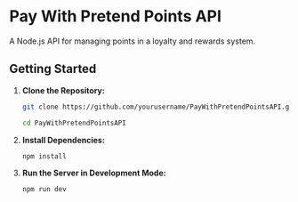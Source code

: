 # Pay With Pretend Points API

A Node.js API for managing points in a loyalty and rewards system.

## Getting Started

1. **Clone the Repository:**

   ```bash
   git clone https://github.com/yourusername/PayWithPretendPointsAPI.git

   cd PayWithPretendPointsAPI
   ```

2. **Install Dependencies:**

   ```bash
   npm install
   ```

3. **Run the Server in Development Mode:**

   ```bash
   npm run dev
   ```
